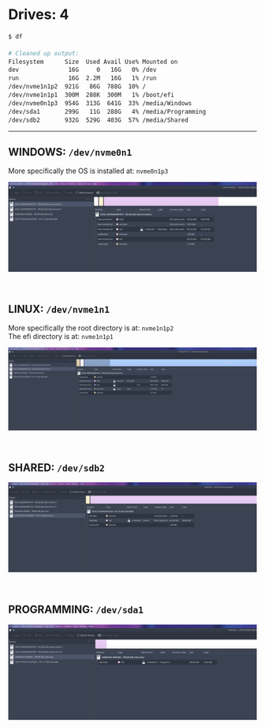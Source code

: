 # Drives: 4

```bash
$ df

# Cleaned up output:
Filesystem      Size  Used Avail Use% Mounted on
dev              16G     0   16G   0% /dev
run              16G  2.2M   16G   1% /run
/dev/nvme1n1p2  921G   86G  788G  10% /
/dev/nvme1n1p1  300M  288K  300M   1% /boot/efi
/dev/nvme0n1p3  954G  313G  641G  33% /media/Windows
/dev/sda1       299G   11G  288G   4% /media/Programming
/dev/sdb2       932G  529G  403G  57% /media/Shared
```

---

## WINDOWS: `/dev/nvme0n1`

More specifically the OS is installed at: `nvme0n1p3`

![Windows Drive](screenshots/2022-06-17%2022-48-11.png)

&nbsp;

## LINUX: `/dev/nvme1n1`

More specifically the root directory is at: `nvme1n1p2`\
The efi directory is at: `nvme1n1p1`

![Linux Drive](screenshots/2022-06-17%2022-48-17.png)

&nbsp;

## SHARED: `/dev/sdb2`

![Shared Drive](screenshots/2022-06-17%2022-48-27.png)

&nbsp;

## PROGRAMMING: `/dev/sda1`

![Programming Drive](screenshots/2022-06-17%2022-58-59.png)
